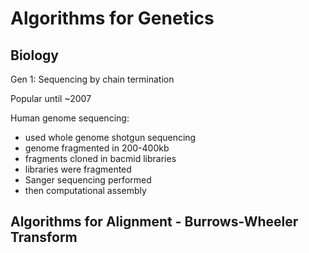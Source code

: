 # Algorithms for Genetics

## Biology

Gen 1: Sequencing by chain termination

Popular until ~2007

Human genome sequencing:
* used whole genome shotgun sequencing
* genome fragmented in 200-400kb
* fragments cloned in bacmid libraries
* libraries were fragmented
* Sanger sequencing performed 
* then computational assembly

## Algorithms for Alignment - Burrows-Wheeler Transform
